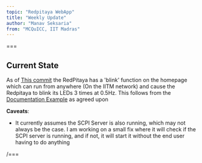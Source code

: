 ```yaml
---
topic: "Redpitaya WebApp"
title: "Weekly Update"
author: "Manav Seksaria"
from: "MCQuICC, IIT Madras"
---
```


===

## Current State

As of [This commit](https://github.com/plutoniumm/cquicc/tree/b8b15d1d37487f90c463e0e48d8ad1ed6f64167f) the RedPitaya has a 'blink' function on the homepage which can run from anywhere (On the IITM network) and cause the Redpitaya to blink its LEDs 3 times at 0.5Hz. This follows from the [Documentation Example](https://redpitaya.readthedocs.io/en/latest/developerGuide/software/build/webapp/webexamples/addLEDbut.html) as agreed upon

**Caveats**:
- It currently assumes the SCPI Server is also running, which may not always be the case. I am working on a small fix where it will check if the SCPI server is running, and if not, it will start it without the end user having to do anything



/===